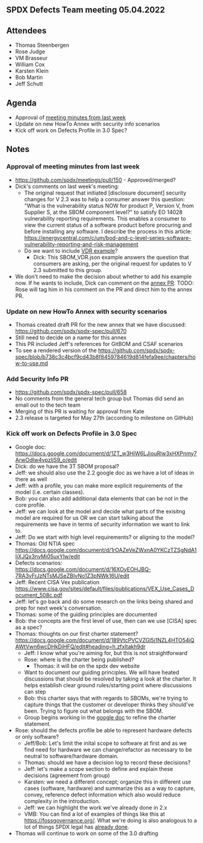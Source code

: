 ## SPDX Defects Team meeting 05.04.2022

## Attendees
* Thomas Steenbergen
* Rose Judge
* VM Brasseur
* William Cox
* Karsten Klein
* Bob Martin
* Jeff Schutt

## Agenda
* Approval of [meeting minutes from last week](https://github.com/spdx/meetings/pull/150)
* Update on new HowTo Annex with security info scenarios
* Kick off work on Defects Profile in 3.0 Spec?

## Notes
### Approval of meeting minutes from last week
* https://github.com/spdx/meetings/pull/150 - Approved/merged?
* Dick's comments on last week's meeting:
    *  The original request that initiated [disclosure document] security changes for V 2.3 was to help a consumer answer this question: "What is the vulnerability status NOW for product P, Version V, from Supplier S, at the SBOM component level?" to satisfy EO 14028 vulnerability reporting requirements. This enables a consumer to view the current status of a software product before procuring and before installing any software. I describe the process in this article: https://energycentral.com/c/um/bod-and-c-level-series-software-vulnerability-reporting-and-risk-management
    * Do we want to include [VDR example](https://github.com/rjb4standards/REA-Products/blob/128d90835317bb9895979441ea7eb065dccd162e/SBOM_VDR.json)?
      *  Dick: This SBOM_VDR.json example answers the question that consumers are asking, per the original request for updates to V 2.3 submitted to this group.
* We don't need to make the decision about whether to add his example now. If he wants to include, Dick can comment on the [annex PR](https://github.com/spdx/spdx-spec/pull/670). TODO: Rose will tag him in his comment on the PR and direct him to the annex PR.

### Update on new HowTo Annex with security scenarios
* Thomas created draft PR for the new annex that we have discussed: https://github.com/spdx/spdx-spec/pull/670
* Still need to decide on a name for this annex
* This PR included Jeff's references for GitBOM and CSAF scenarios
* To see a rendered version of the https://github.com/spdx/spdx-spec/blob/b738c3c4bcf9cd43b8f8459784619d814fefa9ee/chapters/how-to-use.md

### Add Security Info PR
* https://github.com/spdx/spdx-spec/pull/658
* No comments from the general tech group but Thomas did send an email out to the tech team
* Merging of this PR is waiting for approval from Kate
* 2.3 release is targeted for May 27th (according to milestone on GitHub)

### Kick off work on Defects Profile in 3.0 Spec
* Google doc: https://docs.google.com/document/d/1ZT_w3HiW6LJjouRlw3xHXPnmy7ArwOdlw4vpzIjS9_o/edit
* Dick: do we have the 3T SBOM proposal?
* Jeff: we should also use the 2.2 google doc as we have a lot of ideas in there as well
* Jeff: with a profile, you can make more explicit requirements of the model (i.e. certain classes). 
* Bob: you can also add additional data elements that can be not in the core profile.
* Jeff: we can look at the model and decide what parts of the exisitng model are required for us OR we can start talking about the requirements we have in terms of security information we want to link to.
* Jeff: Do we start with high level requirements? or aligning to the model?
* Thomas: Old NTIA spec https://docs.google.com/document/d/1rOAZeVeZWxnA0YKCzTZSgNdA1liXJQx3nvMi05uxYlw/edit
* Defects scenarios: https://docs.google.com/document/d/16XOyEOHJBQ-7RA3vFrJzNTsMJSeZBIvNo1Z3pNWk16U/edit
* Jeff: Recent CISA Vex publication https://www.cisa.gov/sites/default/files/publications/VEX_Use_Cases_Document_508c.pdf
* Jeff: let's go back and do some research on the links being shared and prep for next week's conversation.
* Thomas: some of the guiding principles are documented
* Bob: the concepts are the first level of use, then can we use [CISA] spec as a spec?
* Thomas: thoughts on our first charter statement? https://docs.google.com/document/d/189VtcPVCVZGl5j1NZL4HTO54iQAWtVwn6wcDHkDiHFQ/edit#heading=h.zfxltakh9dr
  * Jeff: I know what you're aiming for, but this is not straightforward
  * Rose: where is the charter being published?
    * Thomas: it will be on the spdx dev website
  * Want to document our guiding principles. We will have heated discussions that should be resolved by taking a look at the charter. It helps establish clear ground rules/starting point where discussions can step
  * Bob: this charter says that with regards to SBOMs, we're trying to capture things that the customer or developer thinks they should've been. Trying to figure out what belongs with the SBOM.
  * Group begins working in the [google doc](https://docs.google.com/document/d/189VtcPVCVZGl5j1NZL4HTO54iQAWtVwn6wcDHkDiHFQ/edit#heading=h.zfxltakh9dr) to refine the charter statement.
* Rose: should the defects profile be able to represent hardware defects or only software?
  * Jeff/Bob: Let's limit the inital scope to software at first and as we find need for hardware we can change/refactor as necessary to be neutral to software/hardware domain.
  * Thomas: should we have a decision log to record these decisions?
  * Jeff: let's make a scope section to define and explain these decisions (agreement from group)
  * Karsten: we need a different concept; organize this in different use cases (software, hardware) and summarize this as a way to capture, convey, reference defect information which also would reduce complexity in the introduction.
  * Jeff: we can highlight the work we've already done in 2.x
  * VMB: You can find a lot of examples of things like this at https://fossgovernance.org/. What we're doing is also analogous to a lot of things SPDX legal has [already done](https://github.com/spdx/license-list-XML/blob/master/DOCS/license-inclusion-principles.md).
* Thomas will continue to work on some of the 3.0 drafting
